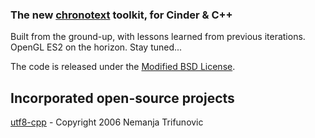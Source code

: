 ### The new [chronotext](http://chronotext.org) toolkit, for Cinder & C++

Built from the ground-up, with lessons learned from previous iterations. OpenGL ES2 on the horizon. Stay tuned...

The code is released under the [Modified BSD License](https://github.com/arielm/chronotext-blocks-base/blob/master/LICENSE.md).


Incorporated open-source projects
-------

[utf8-cpp](http://utfcpp.sourceforge.net) - Copyright 2006 Nemanja Trifunovic
